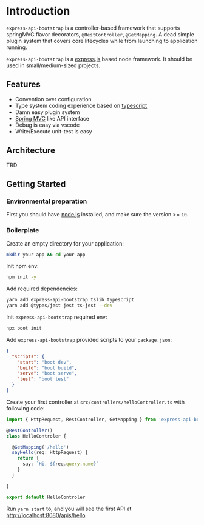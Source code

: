 # Introduction

`express-api-bootstrap` is a controller-based framework that supports springMVC flavor decorators, `@RestController`, `@GetMapping`. A dead simple plugin system that covers core lifecycles while from launching to application running.

`express-api-bootstrap` is a [express.js](https://expressjs.com/) based node framework. It should be used in small/medium-sized projects.

## Features

- Convention over configuration
- Type system coding experience based on [typescript](http://www.typescriptlang.org/)
- Damn easy plugin system
- [Spring MVC](https://docs.spring.io/spring/docs/current/spring-framework-reference/web.html) like API interface
- Debug is easy via vscode
- Write/Execute unit-test is easy

## Architecture

TBD

## Getting Started

### Environmental preparation

First you should have [node.js](https://nodejs.org/) installed, and make sure the version >= `10`.


### Boilerplate

Create an empty directory for your application:

```bash
mkdir your-app && cd your-app
```

Init npm env:

```bash
npm init -y
```

Add required dependencies:

```bash
yarn add express-api-bootstrap tslib typescript
yarn add @types/jest jest ts-jest --dev
```

Init `express-api-bootstrap` required env:

```bash
npx boot init
```

Add `express-api-bootstrap` provided scripts to your `package.json`:

```json
{
  "scripts": {
    "start": "boot dev",
    "build": "boot build",
    "serve": "boot serve",
    "test": "boot test"
  }
}
```

Create your first controller at `src/controllers/helloController.ts` with following code:

```typescript
import { HttpRequest, RestController, GetMapping } from 'express-api-bootstrap'

@RestController()
class HelloControler {

  @GetMapping('/hello')
  sayHello(req: HttpRequest) {
    return {
      say: `Hi, ${req.query.name}`
    }
  }

}

export default HelloControler
```

Run `yarn start` to, and you will see the first API at [http://localhost:8080/apis/hello](http://localhost:8080/apis/hello)

